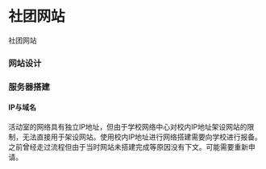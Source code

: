 # 社团网站
社团网站

### 网站设计

### 服务器搭建
#### IP与域名
活动室的网络具有独立IP地址，但由于学校网络中心对校内IP地址架设网站的限制，无法直接用于架设网站。使用校内IP地址进行网络搭建需要向学校进行报备。之前曾经走过流程但由于当时网站未搭建完成等原因没有下文。可能需要重新申请。

